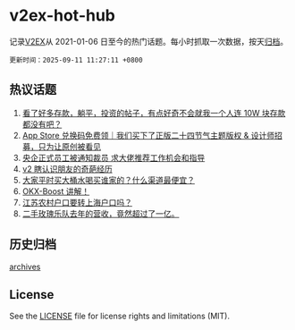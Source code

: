 # v2ex-hot-hub

 记录[V2EX](https://www.v2ex.com/)从 2021-01-06 日至今的热门话题。每小时抓取一次数据，按天[归档](archives)。

`更新时间：2025-09-11 11:27:11 +0800`

## 热议话题

1. [看了好多存款，躺平，投资的帖子，有点好奇不会就我一个人连 10W 块存款都没有吧？](https://www.v2ex.com/t/1158237)
1. [App Store 兑换码免费领｜我们买下了正版二十四节气主题版权 & 设计师招募，只为让原创被看见](https://www.v2ex.com/t/1158243)
1. [央企正式员工被通知裁员 求大佬推荐工作机会和指导](https://www.v2ex.com/t/1158261)
1. [v2 瞎认识朋友的奇葩经历](https://www.v2ex.com/t/1158409)
1. [大家平时买大桶水喝买谁家的？什么渠道最便宜？](https://www.v2ex.com/t/1158444)
1. [OKX-Boost 讲解！](https://www.v2ex.com/t/1158325)
1. [江苏农村户口要转上海户口吗？](https://www.v2ex.com/t/1158462)
1. [二手玫瑰乐队去年的营收，竟然超过了一亿。](https://www.v2ex.com/t/1158280)

## 历史归档

[archives](archives)

## License

See the [LICENSE](LICENSE) file for license rights and limitations (MIT).

